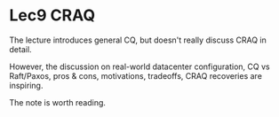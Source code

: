 # Lec9 CRAQ

The lecture introduces general CQ, but doesn't really discuss CRAQ in detail.

However, the discussion on real-world datacenter configuration, CQ vs Raft/Paxos, pros & cons, motivations, tradeoffs, CRAQ recoveries are inspiring. 

The note is worth reading.
